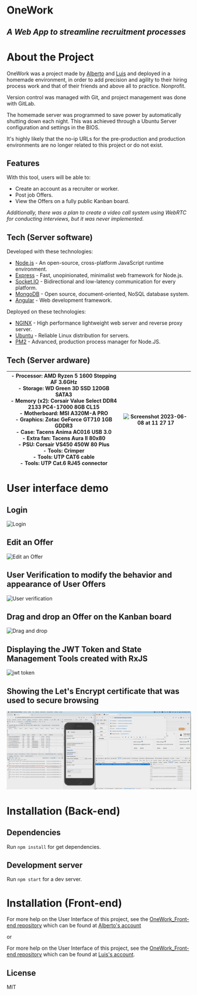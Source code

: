 # OneWork
## _A Web App to streamline recruitment processes_

# About the Project

OneWork was a project made by [Alberto] and [Luis] and deployed in a homemade environment, in order to add precision and agility to their hiring process work and that of their friends and above all to practice. Nonprofit.

Version control was managed with Git, and project management was done with GitLab.

The homemade server was programmed to save power by automatically shutting down each night. This was achieved through a Ubuntu Server configuration and settings in the BIOS.

It's highly likely that the no-ip URLs for the pre-production and production environments are no longer related to this project or do not exist.

[Alberto]: <https://github.com/Elminsterio>
[Luis]: <https://github.com/caballeroluis>

## Features

With this tool, users will be able to:

- Create an account as a recruiter or worker.
- Post job Offers.
- View the Offers on a fully public Kanban board.

_Additionally, there was a plan to create a video call system using WebRTC for conducting interviews, but it was never implemented._


## Tech (Server software)

Developed with these technologies:

- [Node.js] - An open-source, cross-platform JavaScript runtime environment.
- [Express] - Fast, unopinionated, minimalist web framework for Node.js.
- [Socket.IO] - Bidirectional and low-latency communication for every platform.
- [MongoDB] - Open source, document-oriented, NoSQL database system.
- [Angular] - Web development framework.

[Node.js]: <https://nodejs.org>
[Express]: <https://expressjs.com>
[Socket.IO]: <https://socket.io>
[MongoDB]: <https://www.mongodb.com>
[Angular]: <https://angular.io>

Deployed on these technologies:

- [NGINX] - High performance lightweight web server and reverse proxy server.
- [Ubuntu] - Reliable Linux distribution for servers.
- [PM2] - Advanced, production process manager for Node.JS.

[NGINX]: <https://nginx.org>
[Ubuntu]: <https://ubuntu.com/download/server>
[PM2]: <https://pm2.keymetrics.io>

## Tech (Server ardware)

<div align="left">

| - Processor: AMD Ryzen 5 1600 Stepping AF 3.6GHz<br>- Storage: WD Green 3D SSD 120GB SATA3<br>- Memory (x2): Corsair Value Select DDR4 2133 PC4-17000 8GB CL15<br>- Motherboard: MSI A320M-A PRO<br>- Graphics: Zotac GeForce GT710 1GB GDDR3<br>- Case: Tacens Anima AC016 USB 3.0<br>- Extra fan: Tacens Aura II 80x80<br>- PSU: Corsair VS450 450W 80 Plus<br>- Tools: Crimper<br>- Tools: UTP CAT6 cable<br>- Tools: UTP Cat.6 RJ45 connector | <img height="250px" alt="Screenshot 2023-06-08 at 11 27 17" src="https://github.com/caballeroluis/OneWork_Front-end/assets/111797757/fcbaefe0-3a60-4960-857d-cc4398d87016"> |
| --- | --- |

</div>

# User interface demo

## Login

![Login](https://github.com/caballeroluis/OneWork_Front-end/blob/main/src/assets/images/demo-screenshots/1-Login.gif?raw=true)

## Edit an Offer

![Edit an Offer](https://github.com/caballeroluis/OneWork_Front-end/blob/main/src/assets/images/demo-screenshots/2-Edit-an-Offer.gif?raw=true)

## User Verification to modify the behavior and appearance of User Offers


![User verification](https://github.com/caballeroluis/OneWork_Front-end/blob/main/src/assets/images/demo-screenshots/3-Verifying-user-without-sockets-part.gif?raw=true)

## Drag and drop an Offer on the Kanban board

![Drag and drop](https://github.com/caballeroluis/OneWork_Front-end/blob/main/src/assets/images/demo-screenshots/4-Drag-and-drop-an-Offer.gif?raw=true)

## Displaying the JWT Token and State Management Tools created with RxJS

![jwt token](https://github.com/caballeroluis/OneWork_Front-end/blob/main/src/assets/images/demo-screenshots/5-Showing-jwt-in-a-custom-state-management.gif?raw=true)

## Showing the Let's Encrypt certificate that was used to secure browsing

![Let's Encrypt certificate](https://github.com/caballeroluis/OneWork_Front-end/blob/main/src/assets/images/demo-screenshots/6-Let's-Encrypt-certificate.gif?raw=true)

# Installation (Back-end)

## Dependencies

Run `npm install` for get dependencies.

## Development server

Run `npm start` for a dev server.

# Installation (Front-end)

For more help on the User Interface of this project, see the [OneWork_Front-end repository](https://github.com/Elminsterio/OneWork_Front-end) which can be found at [Alberto's account](https://github.com/Elminsterio?tab=repositories)

or

For more help on the User Interface of this project, see the [OneWork_Front-end repository](https://github.com/caballeroluis/OneWork_Front-end) which can be found at [Luis's account](https://github.com/caballeroluis?tab=repositories).

## License

MIT